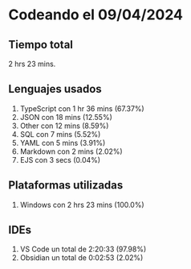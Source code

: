 # Codeando el 09/04/2024

## Tiempo total
2 hrs 23 mins.

## Lenguajes usados
1. TypeScript con 1 hr 36 mins (67.37%)
1. JSON con 18 mins (12.55%)
1. Other con 12 mins (8.59%)
1. SQL con 7 mins (5.52%)
1. YAML con 5 mins (3.91%)
1. Markdown con 2 mins (2.02%)
1. EJS con 3 secs (0.04%)

## Plataformas utilizadas
1. Windows con 2 hrs 23 mins (100.0%)

## IDEs
1. VS Code un total de 2:20:33 (97.98%)
1. Obsidian un total de 0:02:53 (2.02%)
